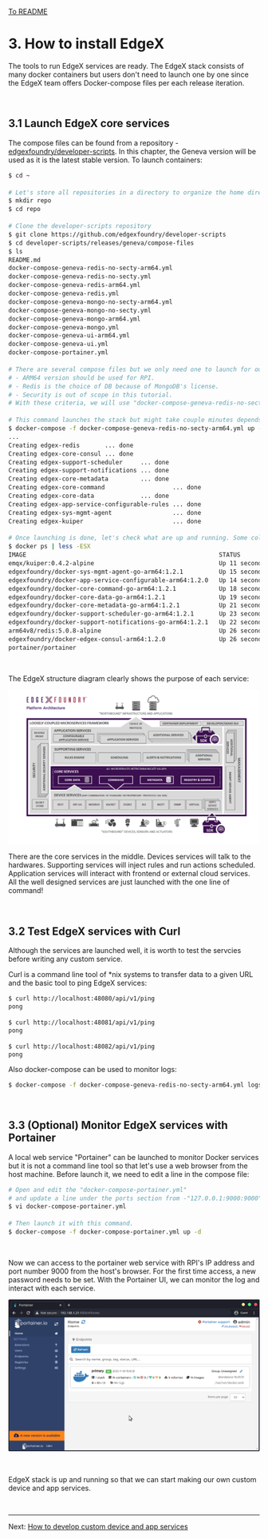 [To README](README.md)

# 3. How to install EdgeX 

The tools to run EdgeX services are ready. The EdgeX stack consists of many docker containers but users don't need to launch one by one since the EdgeX team offers Docker-compose files per each release iteration. 

<br/>

## 3.1 Launch EdgeX core services

The compose files can be found from a repository - [edgexfoundry/developer-scripts](https://github.com/edgexfoundry/developer-scripts). In this chapter, the Geneva version will be used as it is the latest stable version. To launch containers:
```sh
$ cd ~

# Let's store all repositories in a directory to organize the home directory.
$ mkdir repo
$ cd repo

# Clone the developer-scripts repository
$ git clone https://github.com/edgexfoundry/developer-scripts
$ cd developer-scripts/releases/geneva/compose-files
$ ls
README.md
docker-compose-geneva-redis-no-secty-arm64.yml
docker-compose-geneva-redis-no-secty.yml
docker-compose-geneva-redis-arm64.yml
docker-compose-geneva-redis.yml
docker-compose-geneva-mongo-no-secty-arm64.yml
docker-compose-geneva-mongo-no-secty.yml
docker-compose-geneva-mongo-arm64.yml
docker-compose-geneva-mongo.yml
docker-compose-geneva-ui-arm64.yml
docker-compose-geneva-ui.yml
docker-compose-portainer.yml

# There are several compose files but we only need one to launch for our purpose. 
# - ARM64 version should be used for RPI. 
# - Redis is the choice of DB because of MongoDB's license. 
# - Security is out of scope in this tutorial. 
# With these criteria, we will use "docker-compose-geneva-redis-no-secty-arm64.yml". 

# This command launches the stack but might take couple minutes depends on the network.
$ docker-compose -f docker-compose-geneva-redis-no-secty-arm64.yml up -d
...
Creating edgex-redis       ... done
Creating edgex-core-consul ... done
Creating edgex-support-scheduler     ... done
Creating edgex-support-notifications ... done
Creating edgex-core-metadata         ... done
Creating edgex-core-command                   ... done
Creating edgex-core-data             ... done
Creating edgex-app-service-configurable-rules ... done
Creating edgex-sys-mgmt-agent                 ... done
Creating edgex-kuiper                         ... done

# Once launching is done, let's check what are up and running. Some columns are removed.
$ docker ps | less -ESX
IMAGE                                                      STATUS       
emqx/kuiper:0.4.2-alpine                                   Up 11 seconds
edgexfoundry/docker-sys-mgmt-agent-go-arm64:1.2.1          Up 15 seconds
edgexfoundry/docker-app-service-configurable-arm64:1.2.0   Up 14 seconds
edgexfoundry/docker-core-command-go-arm64:1.2.1            Up 18 seconds
edgexfoundry/docker-core-data-go-arm64:1.2.1               Up 19 seconds
edgexfoundry/docker-core-metadata-go-arm64:1.2.1           Up 21 seconds
edgexfoundry/docker-support-scheduler-go-arm64:1.2.1       Up 23 seconds
edgexfoundry/docker-support-notifications-go-arm64:1.2.1   Up 22 seconds
arm64v8/redis:5.0.8-alpine                                 Up 26 seconds
edgexfoundry/docker-edgex-consul-arm64:1.2.0               Up 26 seconds
portainer/portainer
```

<br/>

The EdgeX structure diagram clearly shows the purpose of each service:

![EdgeX Architecture Diagram (Jun/12 2020)](./assets/EdgeX-Arch-Jun12-20.png.jpg)

There are the core services in the middle. Devices services will talk to the hardwares. Supporting services will inject rules and run actions scheduled. Application services will interact with frontend or external cloud services. All the well designed services are just launched with the one line of command!

<br/>

## 3.2 Test EdgeX services with Curl 

Although the services are launched well, it is worth to test the servcies before writing any custom service.

Curl is a command line tool of *nix systems to transfer data to a given URL and the basic tool to ping EdgeX services:
```
$ curl http://localhost:48080/api/v1/ping
pong

$ curl http://localhost:48081/api/v1/ping
pong

$ curl http://localhost:48082/api/v1/ping 
pong
```

Also docker-compose can be used to monitor logs:
```sh
$ docker-compose -f docker-compose-geneva-redis-no-secty-arm64.yml logs -f {data|command|metadata}
```

<br/>

## 3.3 (Optional) Monitor EdgeX services with Portainer 

A local web service "Portainer" can be launched to monitor Docker services but it is not a command line tool so that let's use a web browser from the host machine. Before launch it, we need to edit a line in the compose file:
```sh
# Open and edit the "docker-compose-portainer.yml" 
# and update a line under the ports section from -"127.0.0.1:9000:9000" to - "9000:9000" to allow accesses from other machines.
$ vi docker-compose-portainer.yml

# Then launch it with this command.
$ docker-compose -f docker-compose-portainer.yml up -d
```

<br/>

Now we can access to the portainer web service with RPI's IP address and port number 9000 from the host's browser. For the first time access, a new password needs to be set. With the Portainer UI, we can monitor the log and interact with each service. 

![Portainer](./assets/portainer.png)

<br/>

EdgeX stack is up and running so that we can start making our own custom device and app services. 

<br/>

---

Next: [How to develop custom device and app services](40_custom_services.md)
